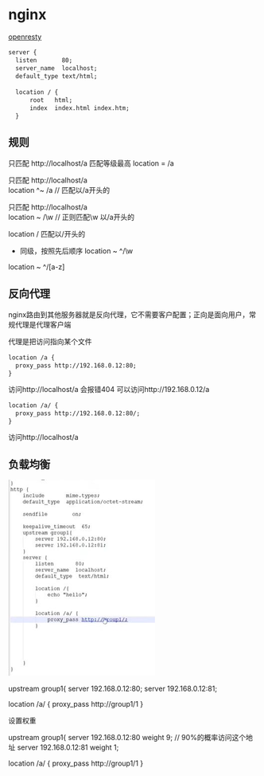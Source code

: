 # nginx

[openresty](http://openresty.org/cn/download.html)

```
server {
  listen       80;
  server_name  localhost;
  default_type text/html;
  
  location / {
      root   html;
      index  index.html index.htm;
  }
```

## 规则
只匹配 http://localhost/a 匹配等级最高
location = /a

只匹配 http://localhost/a   
location ^~ /a // 匹配以/a开头的
 
 
 只匹配 http://localhost/a  
 location ~ /\w // 正则匹配\w 以/a开头的
 
 location / 
 匹配以/开头的
 
- 同级，按照先后顺序
location ~ ^/\w

location ~ ^/[a-z]
## 反向代理
nginx路由到其他服务器就是反向代理，它不需要客户配置；正向是面向用户，常规代理是代理客户端

代理是把访问指向某个文件

```
location /a {
  proxy_pass http://192.168.0.12:80;
}
```

访问http://localhost/a 会报错404  可以访问http://192.168.0.12/a 
```
location /a/ {
  proxy_pass http://192.168.0.12:80/;
}
```
访问http://localhost/a

## 负载均衡
![](nginx_files/1.jpg)

upstream group1{
server 192.168.0.12:80;
server 192.168.0.12:81;

location /a/ {
  proxy_pass http://group1/1
}

设置权重

upstream group1{
server 192.168.0.12:80 weight 9; // 90%的概率访问这个地址
server 192.168.0.12:81 weight 1;

location /a/ {
  proxy_pass http://group1/1
}